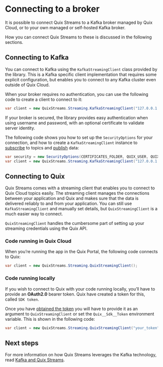 # Connecting to a broker

It is possible to connect Quix Streams to a Kafka broker managed by Quix Cloud, or to your own managed or self-hosted Kafka broker.

How you can connect Quix Streams to these is discussed in the following sections.

## Connecting to Kafka

You can connect to Kafka using the `KafkaStreamingClient` class provided by the library. This is a Kafka specific client implementation that requires some explicit configuration, but enables you to connect to any Kafka cluster even outside of Quix Cloud.

When your broker requires no authentication, you can use the following code to create a client to connect to it:

``` csharp
var client = new QuixStreams.Streaming.KafkaStreamingClient("127.0.0.1:9092");
```

If your broker is secured, the library provides easy authentication when using username and password, with an optional certificate to validate server identity. 

The following code shows you how to set up the `SecurityOptions` for your connection, and how to create a `KafkaStreamingClient` instance to [subscribe](subscribe.md) to topics and [publish](publish.md) data:

``` csharp
var security = new SecurityOptions(CERTIFICATES_FOLDER, QUIX_USER, QUIX_PASSWORD);
var client = new QuixStreams.Streaming.KafkaStreamingClient("127.0.0.1:9093", security);
```

## Connecting to Quix

Quix Streams comes with a streaming client that enables you to connect to Quix Cloud topics easily. The streaming client manages the connections between your application and Quix and makes sure that the data is delivered reliably to and from your application. You can still use `KafkaStreamingClient` and manually set details, but `QuixStreamingClient` is a much easier way to connect.

`QuixStreamingClient` handles the cumbersome part of setting up your streaming credentials using the Quix API. 

### Code running in Quix Cloud

When you’re running the app in the Quix Portal, the following code connects to Quix:

``` csharp
var client = new QuixStreams.Streaming.QuixStreamingClient();
```

### Code running locally

If you wish to connect to Quix with your code running locally, you’ll have to provide an **OAuth2.0** bearer token. Quix have created a token for this, called `SDK token`. 

Once you have [obtained the token](https://quix.io/docs/develop/authentication/streaming-token.html) you will have to provide it as an argument to `QuixStreamingClient` or set the `Quix__Sdk__Token` environment variable. This is shown in the following code:

``` csharp
var client = new QuixStreams.Streaming.QuixStreamingClient("your_token");
```

## Next steps

For more information on how Quix Streams leverages the Kafka technology, read [Kafka and Quix Streams](kafka.md).
